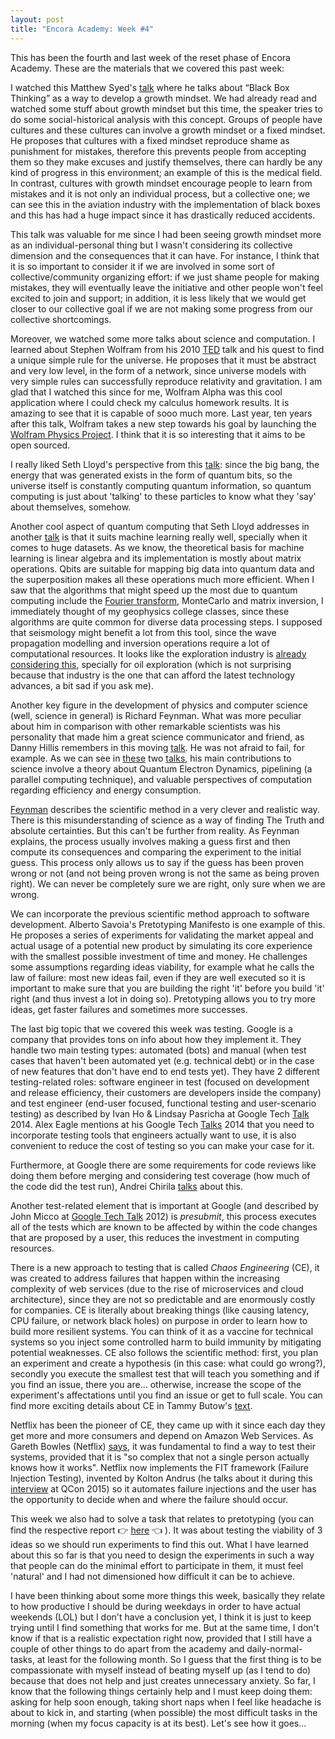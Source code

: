 ```yaml
---
layout: post
title: "Encora Academy: Week #4"
---
```


This has been the fourth and last week of the reset phase of Encora Academy. These are the materials that we covered this past week:

I watched this Matthew Syed's [talk](https://www.youtube.com/watch?v=MmVCYqs3mko) where he talks about “Black Box Thinking” as a way to develop a growth mindset. We had already read and watched some stuff about growth mindset but this time, the speaker tries to do some social-historical analysis with this concept. Groups of people have cultures and these cultures can involve a growth mindset or a fixed mindset. He proposes that cultures with a fixed mindset reproduce shame as punishment for mistakes, therefore this prevents people from accepting them so they make excuses and justify themselves, there can hardly be any kind of progress in this environment; an example of this is the medical field. In contrast, cultures with growth mindset encourage people to learn from mistakes and it is not only an individual process, but a collective one; we can see this in the aviation industry with the implementation of black boxes and this has had a huge impact since it has drastically reduced accidents. 

This talk was valuable for me since I had been seeing growth mindset more as an individual-personal thing but I wasn't considering its collective dimension and the consequences that it can have. For instance, I think that it is so important to consider it if we are involved in some sort of collective/community organizing effort: if we just shame people for making mistakes, they will eventually leave the initiative and other people won't feel excited to join and support; in addition, it is less likely that we would get closer to our collective goal if we are not making some progress from our collective shortcomings. 

Moreover, we watched some more talks about science and computation. I learned about Stephen Wolfram from his 2010 [TED](https://www.youtube.com/watch?v=60P7717-XOQ) talk and his quest to find a unique simple rule for the universe. He proposes that it must be abstract and very low level, in the form of a network, since universe models with very simple rules can successfully reproduce relativity and gravitation. I am glad that I watched this since for me, Wolfram Alpha was this cool application where I could check my calculus homework results. It is amazing to see that it is capable of sooo much more. Last year, ten years after this talk, Wolfram takes a new step towards his goal by launching the [Wolfram Physics Project](https://theconversation.com/a-new-kind-of-physics-stephen-wolfram-has-a-radical-plan-to-build-the-universe-from-dots-and-lines-136830). I think that it is so interesting that it aims to be open sourced. 

I really liked Seth Lloyd's perspective from this [talk](https://www.youtube.com/watch?v=I47TcQmYyo4): since the big bang, the energy that was generated exists in the form of quantum bits, so the universe itself is constantly computing quantum information, so quantum computing is just about 'talking' to these particles to know what they 'say' about themselves, somehow.

Another cool aspect of quantum computing that Seth Lloyd addresses in another  [talk](https://www.youtube.com/watch?v=wkBPp9UovVU) is that it suits machine learning really well, specially when it comes to huge datasets. As we know, the theoretical basis for machine learning is linear algebra and its implementation is mostly about matrix operations. Qbits are suitable for mapping big data into quantum data and the superposition makes all these operations much more efficient. When I saw that the algorithms that might speed up the most due to quantum computing include the [Fourier transform](https://www.cs.bham.ac.uk/internal/courses/intro-mqc/current/lecture06_handout.pdf), MonteCarlo and matrix inversion, I immediately thought of my geophysics college classes, since these algorithms are quite common for diverse data processing steps. I supposed that seismology might benefit a lot from this tool, since the wave propagation modelling and inversion operations require a lot of computational resources. It looks like the exploration industry is [already considering this](https://www.crewes.org/ForOurSponsors/ConferenceAbstracts/2018/SEG/Moradi_SEG_2018.pdf), specially for oil exploration (which is not surprising because that industry is the one that can afford the latest technology advances, a bit sad if you ask me).

Another key figure in the development of physics and computer science (well, science in general) is Richard Feynman. What was more peculiar about him in comparison with other remarkable scientists was his personality that made him a great science communicator and friend, as Danny Hillis remembers in this moving [talk](https://www.youtube.com/watch?v=8CKW4A6jnJA). He was not afraid to fail, for example. As we can see in [these](https://www.youtube.com/watch?v=JIJw3OLB9sI) two [talks](https://www.youtube.com/watch?v=9miKIWIYi4w), his main contributions to science involve a theory about Quantum Electron Dynamics, pipelining (a parallel computing technique), and valuable perspectives of computation regarding efficiency and energy consumption.

[Feynman](https://www.youtube.com/watch?v=EYPapE-3FRw) describes the scientific method in a very clever and realistic way.  There is this misunderstanding of science as a way of finding The Truth and absolute certainties. But this can't be further from reality. As Feynman explains, the process usually involves making a guess first and then compute its consequences and comparing the experiment to the initial guess. This process only allows us to say if the guess has been proven wrong or not (and not being proven wrong is not the same as being proven right). We can never be completely sure we are right, only sure when we are wrong.

We can incorporate the previous scientific method approach to software development. Alberto Savoia's Pretotyping Manifesto is one example of this. He proposes a series of experiments for validating the market appeal and actual usage of a potential new product by simulating its core experience with the smallest possible investment of time and money. He challenges some assumptions regarding ideas viability, for example what he calls the law of failure: most new ideas fail, even if they are well executed so it is important to make sure that you are building the right 'it' before you build 'it' right (and thus invest a lot in doing so). Pretotyping allows you to try more ideas, get faster failures and sometimes more successes.

The last big topic that we covered this week was testing. Google is a company that provides tons on info about how they implement it. They handle two main testing types: automated (bots) and manual (when test cases that haven't been automated yet (e.g. technical debt) or in the case of new features that don't have end to end tests yet). They have 2 different testing-related roles: software engineer in test (focused on development and release efficiency, their customers are developers inside the company) and test engineer (end-user focused, functional testing and user-scenario testing) as described by Ivan Ho & Lindsay Pasricha at Google Tech [Talk](https://www.youtube.com/watch?v=p9bEc6oC6vw) 2014. Alex Eagle mentions at his Google Tech [Talks](https://www.youtube.com/watch?v=J7c0Bw840X8) 2014 that you need to incorporate testing tools that engineers actually want to use, it is also convenient to reduce the cost of testing so you can make your case for it. 

Furthermore, at Google there are some requirements for code reviews like doing them before merging and considering test coverage (how much of the code did the test run), Andrei Chirila [talks](https://www.youtube.com/watch?v=4bublRBCLVQ) about this.

Another test-related element that is important at Google (and described by John Micco at [Google Tech Talk](https://www.youtube.com/watch?v=KH2_sB1A6lA) 2012) is *presubmit*, this process executes all of the tests which are known to be affected by within the code changes that are proposed by a user, this reduces the investment in computing resources.

There is a new approach to testing that is called *Chaos Engineering* (CE), it was created to address failures that happen within the increasing complexity of web services (due to the rise of microservices and cloud architecture), since they are not so predictable and are enormously costly for companies. CE is literally about breaking things (like causing latency, CPU failure, or network black holes) on purpose in order to learn how to build more resilient systems. You can think of it as a vaccine for technical systems so you inject some controlled harm to build immunity by mitigating potential weaknesses. CE also follows the scientific method: first, you plan an experiment and create a hypothesis (in this case: what could go wrong?), secondly you execute the smallest test that will teach you something and if you find an issue, there you are... otherwise, increase the scope of the experiment's affectations until you find an issue or get to full scale. You can find more exciting details about CE in Tammy Butow's [text](https://www.gremlin.com/community/tutorials/chaos-engineering-the-history-principles-and-practice/).

Netflix has been the pioneer of CE, they came up with it since each day they get more and more consumers and depend on Amazon Web Services. As Gareth Bowles (Netflix) [says](https://www.youtube.com/watch?v=xkP70Zhhix4), it was fundamental to find a way to test their systems, provided that it is "so complex that not a single person actually knows how it works". Netflix now implements the FIT framework (Failure Injection Testing), invented by Kolton Andrus (he talks about it during this [interview](https://www.infoq.com/interviews/kolton-andrus-on-breaking-things-at-netflix/) at QCon 2015) so it automates failure injections and the user has the opportunity to decide when and where the failure should occur.

This week we also had to solve a task that relates to pretotyping (you can find the respective report 👉 [here](https://github.com/3r3n-n/3r3n-n.github.io/blob/main/otherfiles/3_tested_ideas.pdf) 👈 ). It was about testing the viability of 3 ideas so we should run experiments to find this out. What I have learned about this so far is that you need to design the experiments in such a way that people can do the minimal effort to participate in them, it must feel 'natural' and I had not dimensioned how difficult it can be to achieve. 

I have been thinking about some more things this week, basically they relate to how productive I should be during weekdays in order to have actual weekends (LOL) but I don't have a conclusion yet, I think it is just to keep trying until I find something that works for me. But at the same time, I don't know if that is a realistic expectation right now, provided that I still have a couple of other things to do apart from the academy and daily-normal-tasks, at least for the following month. So I guess that the first thing is to be compassionate with myself instead of beating myself up (as I tend to do) because that does not help and just creates unnecessary anxiety. So far, I know that the following things certainly help and I must keep doing them: asking for help soon enough, taking short naps when I feel like headache is about to kick in, and starting (when possible) the most difficult tasks in the morning (when my focus capacity is at its best). Let's see how it goes...
